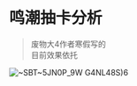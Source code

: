 # 鸣潮抽卡分析

> 废物大4作者寒假写的  
> 目前效果依托

![~SBT~5JN0P_9W G4NL48S)6](https://github.com/user-attachments/assets/2c8a6328-7e1f-4225-ba7e-0a6d2315cc26)
